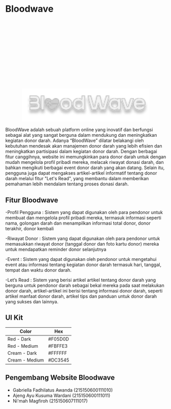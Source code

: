 # Bloodwave
<p align="center" style="padding-top: 100px; padding-bottom: 100px;">
  <a href="" target="_blank">
    <p align="center"><a href="" target="_blank"><img src="/public/img/logo.png" width="400" alt="Logo Bloodwave"></a></p>
  </a>
</p>

BloodWave adalah sebuah platform online yang inovatif dan berfungsi sebagai alat yang sangat berguna dalam mendukung dan meningkatkan kegiatan donor darah. Adanya “BloodWave” dilatar belakangi oleh kebutuhan mendesak akan manajemen donor darah yang lebih efisien dan meningkatkan partisipasi dalam kegiatan donor darah. Dengan berbagai fitur canggihnya, website ini memungkinkan para donor darah untuk dengan mudah mengelola profil pribadi mereka, melacak riwayat donasi darah, dan bahkan mengikuti berbagai event donor darah yang akan datang. Selain itu, pengguna juga dapat mengakses artikel-artikel informatif tentang donor darah melalui fitur "Let's Read", yang membantu dalam memberikan pemahaman lebih mendalam tentang proses donasi darah.

## Fitur Bloodwave
-Profil Pengguna : Sistem yang dapat digunakan oleh para pendonor untuk membuat dan mengelola profil pribadi mereka, termasuk informasi seperti nama, golongan darah dan menampilkan informasi total donor, donor terakhir, donor kembali

-Riwayat Donor : Sistem yang dapat digunakan oleh para pendonor untuk memasukkan riwayat donor (tanggal donor dan foto kartu donor) mereka untuk mendapatkan reminder donor selanjutnya

-Event : Sistem yang dapat digunakan oleh pendonor untuk mengetahui event atau informasi tentang kegiatan donor darah termasuk hari, tanggal, tempat dan waktu donor darah.

-Let’s Read : Sistem yang berisi artikel artikel tentang donor darah yang berguna untuk pendonor darah sebagai bekal mereka pada saat melakukan donor darah, artikel-artikel ini berisi tentang informasi donor darah, seperti artikel manfaat donor darah, artikel tips dan panduan untuk donor darah yang sukses dan lainnya.


## UI Kit
| Color         | Hex     |
| ---           | ---     |
| Red - Dark    | #F05D0D |
| Red - Medium  | #FBFFE3 |
| Cream - Dark  | #FFFFFF |
| Cream - Medium| #DC3545 |


## Pengembang Website Bloodwave
  - Gabriella Fadhilatus Awanda    (215150600111010)
  - Ajeng Ayu Kusuma Wardani       (215150600111011)
  - Ni'mah Magfiroh                (215150607111017)
